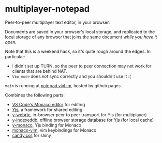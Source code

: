 # multiplayer-notepad

Peer-to-peer multiplayer text editor, in your browser.

Documents are saved in your browser's local storage, and replicated to the local storage of any browser that joins the same document *while you have it open*.

Note that this is a weekend hack, so it's quite rough around the edges. In particular:
- I didn't set up TURN, so the peer to peer connection may not work for clients that are behind NAT.
- `Vim mode` does *not* sync correctly and you shouldn't use it :(

`main` is running at [notepad.vivl.im](https://notepad.vivl.im), hosted by github pages.

Combines the following parts:

- [VS Code's Monaco editor](https://github.com/microsoft/monaco-editor) for editing
- [Yjs](https://yjs.dev/), a framework for shared editing
- [y-webrtc](https://github.com/yjs/y-webrtc), in-browser peer to peer transport for Yjs (for multiplayer)
- [y-indexeddb](https://github.com/yjs/y-indexeddb), offline browser storage database for Yjs (for local cache)
- [y-monaco](https://github.com/yjs/y-monaco), Yjs binding for Monaco
- [monaco-vim](https://github.com/brijeshb42/monaco-vim), vim keybindings for Monaco
- [candy.css](https://candy.wavebeem.com/) for shiny